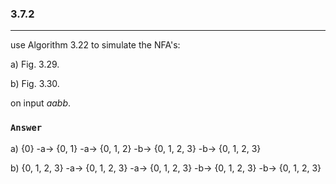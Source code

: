 ### 3.7.2
***
use Algorithm 3.22 to simulate the NFA's:

a) Fig. 3.29.

b) Fig. 3.30.

on input *aabb*.

### `Answer`
a) {0} -a-> {0, 1} -a-> {0, 1, 2} -b-> {0, 1, 2, 3} -b-> {0, 1, 2, 3}

b) {0, 1, 2, 3} -a-> {0, 1, 2, 3} -a-> {0, 1, 2, 3} -b-> {0, 1, 2, 3} -b-> {0, 1, 2, 3}
